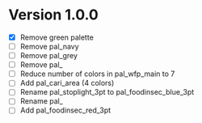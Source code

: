 # Version 1.0.0

- [X] Remove green palette
- [ ] Remove pal_navy
- [ ] Remove pal_grey
- [ ] Remove pal_
- [ ] Reduce number of colors in pal_wfp_main to 7
- [ ] Add pal_cari_area (4 colors)
- [ ] Rename pal_stoplight_3pt to pal_foodinsec_blue_3pt
- [ ] Rename pal_
- [ ] Add pal_foodinsec_red_3pt 